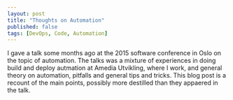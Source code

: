 ```yaml
---
layout: post
title: "Thoughts on Automation"
published: false
tags: [DevOps, Code, Automation]
---
```


I gave a talk some months ago at the 2015 software conference in Oslo on the topic of automation. The talks was a mixture of experiences in doing build and deploy autmation at Amedia Utvikling, where I work, and general theory on automation, pitfalls and general tips and tricks. This blog post is a recount of the main points, possibly more destilled than they appaered in the talk.
